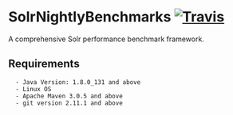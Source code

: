 # SolrNightlyBenchmarks  [![Travis](https://img.shields.io/travis/rust-lang/rust.svg?style=plastic)]()

A comprehensive Solr performance benchmark framework.

## Requirements

      - Java Version: 1.8.0_131 and above
      - Linux OS
      - Apache Maven 3.0.5 and above
      - git version 2.11.1 and above
      
      
